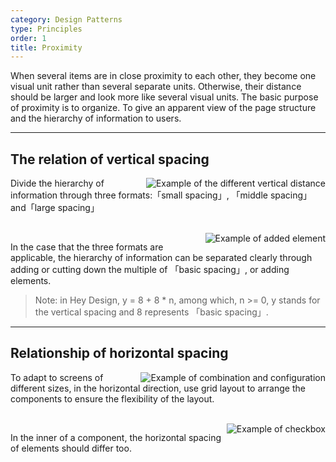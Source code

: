 ```yaml
---
category: Design Patterns
type: Principles
order: 1
title: Proximity
---
```


When several items are in close proximity to each other, they become one visual unit rather than several separate units. Otherwise, their distance should be larger and look more like several visual units. The basic purpose of proximity is to organize. To give an apparent view of the page structure and the hierarchy of information to users.

---

## The relation of vertical spacing

<img class="preview-img" align="right" alt="Example of the different vertical distance" description="In Hey Design, the three different formats are 8px (small spacing), 16px (middle spacing) and 24px (large spacing)." src="https://gw.alipayobjects.com/zos/rmsportal/goazWUHPXsGEDFIGsNlm.png">

Divide the hierarchy of information through three formats:「small spacing」, 「middle spacing」and「large spacing」

<br>

<img class="preview-img" align="right" alt="Example of added element" description="To make the hierarchy more apparent through adding 「guides」." src="https://gw.alipayobjects.com/zos/rmsportal/XNFCsupiYDBTJFQkmOmv.png">

In the case that the three formats are applicable, the hierarchy of information can be separated clearly through adding or cutting down the multiple of 「basic spacing」, or adding elements.

> Note: in Hey Design, y = 8 + 8 \* n, among which, n >= 0, y stands for the vertical spacing and 8 represents 「basic spacing」.

---

## Relationship of horizontal spacing

<img class="preview-img" align="right" alt="Example of combination and configuration" src="https://gw.alipayobjects.com/zos/rmsportal/uYvsqAUXNaqURGIhZhxz.png">

To adapt to screens of different sizes, in the horizontal direction, use grid layout to arrange the components to ensure the flexibility of the layout.

<br>

<img class="preview-img" align="right" alt="Example of checkbox" src="https://gw.alipayobjects.com/zos/rmsportal/ysXfdKqmdDRAimBiKVGS.png">

In the inner of a component, the horizontal spacing of elements should differ too.
